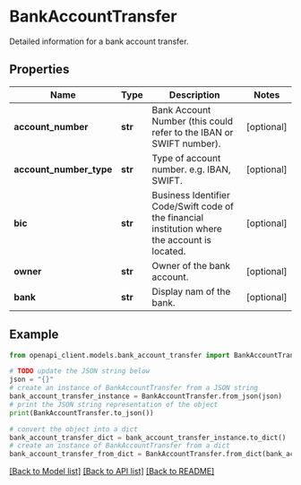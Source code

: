# BankAccountTransfer

Detailed information for a bank account transfer.

## Properties

Name | Type | Description | Notes
------------ | ------------- | ------------- | -------------
**account_number** | **str** | Bank Account Number (this could refer to the IBAN or SWIFT number). | [optional] 
**account_number_type** | **str** | Type of account number. e.g. IBAN, SWIFT. | [optional] 
**bic** | **str** | Business Identifier Code/Swift code of the financial institution where the account is located. | [optional] 
**owner** | **str** | Owner of the bank account. | [optional] 
**bank** | **str** | Display nam of the bank. | [optional] 

## Example

```python
from openapi_client.models.bank_account_transfer import BankAccountTransfer

# TODO update the JSON string below
json = "{}"
# create an instance of BankAccountTransfer from a JSON string
bank_account_transfer_instance = BankAccountTransfer.from_json(json)
# print the JSON string representation of the object
print(BankAccountTransfer.to_json())

# convert the object into a dict
bank_account_transfer_dict = bank_account_transfer_instance.to_dict()
# create an instance of BankAccountTransfer from a dict
bank_account_transfer_from_dict = BankAccountTransfer.from_dict(bank_account_transfer_dict)
```
[[Back to Model list]](../README.md#documentation-for-models) [[Back to API list]](../README.md#documentation-for-api-endpoints) [[Back to README]](../README.md)


